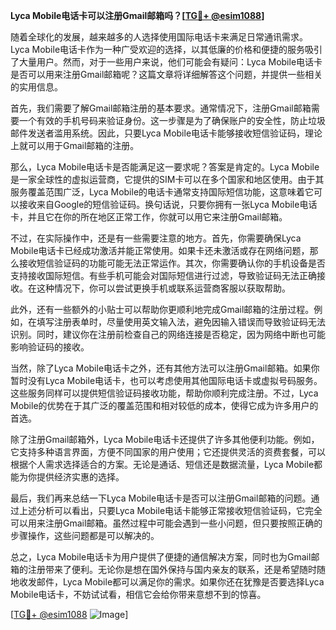 **Lyca Mobile电话卡可以注册Gmail邮箱吗？[[TG💪+ @esim1088](https://t.me/s/esim1088)]**

随着全球化的发展，越来越多的人选择使用国际电话卡来满足日常通讯需求。Lyca Mobile电话卡作为一种广受欢迎的选择，以其低廉的价格和便捷的服务吸引了大量用户。然而，对于一些用户来说，他们可能会有疑问：Lyca Mobile电话卡是否可以用来注册Gmail邮箱呢？这篇文章将详细解答这个问题，并提供一些相关的实用信息。

首先，我们需要了解Gmail邮箱注册的基本要求。通常情况下，注册Gmail邮箱需要一个有效的手机号码来验证身份。这一步骤是为了确保账户的安全性，防止垃圾邮件发送者滥用系统。因此，只要Lyca Mobile电话卡能够接收短信验证码，理论上就可以用于Gmail邮箱的注册。

那么，Lyca Mobile电话卡是否能满足这一要求呢？答案是肯定的。Lyca Mobile是一家全球性的虚拟运营商，它提供的SIM卡可以在多个国家和地区使用。由于其服务覆盖范围广泛，Lyca Mobile的电话卡通常支持国际短信功能，这意味着它可以接收来自Google的短信验证码。换句话说，只要你拥有一张Lyca Mobile电话卡，并且它在你的所在地区正常工作，你就可以用它来注册Gmail邮箱。

不过，在实际操作中，还是有一些需要注意的地方。首先，你需要确保Lyca Mobile电话卡已经成功激活并能正常使用。如果卡还未激活或存在网络问题，那么接收短信验证码的功能可能无法正常运作。其次，你需要确认你的手机设备是否支持接收国际短信。有些手机可能会对国际短信进行过滤，导致验证码无法正确接收。在这种情况下，你可以尝试更换手机或联系运营商客服以获取帮助。

此外，还有一些额外的小贴士可以帮助你更顺利地完成Gmail邮箱的注册过程。例如，在填写注册表单时，尽量使用英文输入法，避免因输入错误而导致验证码无法识别。同时，建议你在注册前检查自己的网络连接是否稳定，因为网络中断也可能影响验证码的接收。

当然，除了Lyca Mobile电话卡之外，还有其他方法可以注册Gmail邮箱。如果你暂时没有Lyca Mobile电话卡，也可以考虑使用其他国际电话卡或虚拟号码服务。这些服务同样可以提供短信验证码接收功能，帮助你顺利完成注册。不过，Lyca Mobile的优势在于其广泛的覆盖范围和相对较低的成本，使得它成为许多用户的首选。

除了注册Gmail邮箱外，Lyca Mobile电话卡还提供了许多其他便利功能。例如，它支持多种语言界面，方便不同国家的用户使用；它还提供灵活的资费套餐，可以根据个人需求选择适合的方案。无论是通话、短信还是数据流量，Lyca Mobile都能为你提供经济实惠的选择。

最后，我们再来总结一下Lyca Mobile电话卡是否可以注册Gmail邮箱的问题。通过上述分析可以看出，只要Lyca Mobile电话卡能够正常接收短信验证码，它完全可以用来注册Gmail邮箱。虽然过程中可能会遇到一些小问题，但只要按照正确的步骤操作，这些问题都是可以解决的。

总之，Lyca Mobile电话卡为用户提供了便捷的通信解决方案，同时也为Gmail邮箱的注册带来了便利。无论你是想在国外保持与国内亲友的联系，还是希望随时随地收发邮件，Lyca Mobile都可以满足你的需求。如果你还在犹豫是否要选择Lyca Mobile电话卡，不妨试试看，相信它会给你带来意想不到的惊喜。

[[TG💪+ @esim1088](https://t.me/s/esim1088) ![Image](https://i.postimg.cc/4NQfJmqS/Snipaste-2025-05-13-00-14-12.png)]